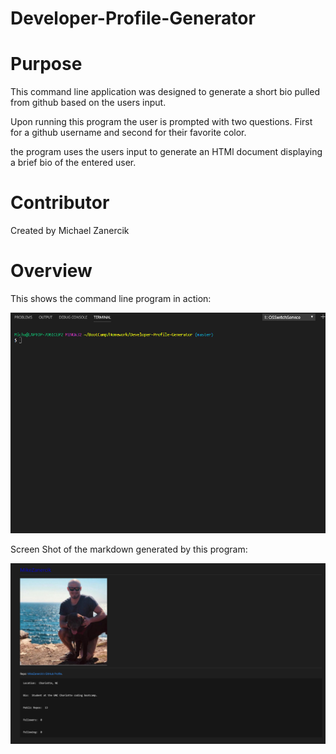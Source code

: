 # Developer-Profile-Generator


# Purpose
This command line application was designed to generate a short bio pulled from github based on the users input.

Upon running this program the user is prompted with two questions. First for a github username and second for their favorite color. 

the program uses the users input to generate an HTMl document displaying a brief bio of the entered user.

# Contributor
Created by Michael Zanercik

# Overview
This shows the command line program in action:

![command line gif](assets\functioning.gif)  

Screen Shot of the markdown generated by this program:

![output page](assets\FinalProduct.PNG)
